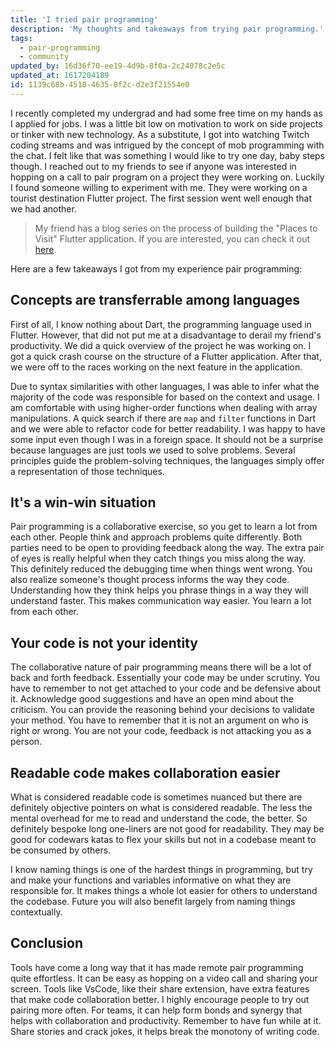 ```yaml
---
title: 'I tried pair programming'
description: 'My thoughts and takeaways from trying pair programming.'
tags:
  - pair-programming
  - community
updated_by: 16d36f70-ee19-4d9b-8f0a-2c24078c2e5c
updated_at: 1617204189
id: 1139c68b-4518-4635-8f2c-d2e3f21554e0
---
```

I recently completed my undergrad and had some free time on my hands as I applied for jobs. I was a little bit low on motivation to work on side projects or tinker with new technology. As a substitute, I got into watching Twitch coding streams and was intrigued by the concept of mob programming with the chat. I felt like that was something I would like to try one day, baby steps though. I reached out to my friends to see if anyone was interested in hopping on a call to pair program on a project they were working on. Luckily I found someone willing to experiment with me. They were working on a tourist destination Flutter project. The first session went well enough that we had another.

> My friend has a blog series on the process of building the "Places to Visit" Flutter application. If you are interested, you can check it out [here](https://cosmasnyairo.medium.com/making-a-places-to-visit-app-using-python-and-flutter-prerequisites-b1449c100ae8).

Here are a few takeaways I got from my experience pair programming:

## Concepts are transferrable among languages

First of all, I know nothing about Dart, the programming language used in Flutter. However, that did not put me at a disadvantage to derail my friend's productivity. We did a quick overview of the project he was working on. I got a quick crash course on the structure of a Flutter application. After that, we were off to the races working on the next feature in the application.

Due to syntax similarities with other languages, I was able to infer what the majority of the code was responsible for based on the context and usage. I am comfortable with using higher-order functions when dealing with array manipulations. A quick search if there are `map` and `filter` functions in Dart and we were able to refactor code for better readability. I was happy to have some input even though I was in a foreign space. It should not be a surprise because languages are just tools we used to solve problems. Several principles guide the problem-solving techniques, the languages simply offer a representation of those techniques.

## It's a win-win situation

Pair programming is a collaborative exercise, so you get to learn a lot from each other. People think and approach problems quite differently. Both parties need to be open to providing feedback along the way. The extra pair of eyes is really helpful when they catch things you miss along the way. This definitely reduced the debugging time when things went wrong. You also realize someone's thought process informs the way they code. Understanding how they think helps you phrase things in a way they will understand faster. This makes communication way easier. You learn a lot from each other.

## Your code is not your identity

The collaborative nature of pair programming means there will be a lot of back and forth feedback. Essentially your code may be under scrutiny. You have to remember to not get attached to your code and be defensive about it. Acknowledge good suggestions and have an open mind about the criticism. You can provide the reasoning behind your decisions to validate your method. You have to remember that it is not an argument on who is right or wrong. You are not your code, feedback is not attacking you as a person.

## Readable code makes collaboration easier

What is considered readable code is sometimes nuanced but there are definitely objective pointers on what is considered readable. The less the mental overhead for me to read and understand the code, the better. So definitely bespoke long one-liners are not good for readability. They may be good for codewars katas to flex your skills but not in a codebase meant to be consumed by others. 

I know naming things is one of the hardest things in programming, but try and make your functions and variables informative on what they are responsible for. It makes things a whole lot easier for others to understand the codebase. Future you will also benefit largely from naming things contextually.

## Conclusion

Tools have come a long way that it has made remote pair programming quite effortless. It can be easy as hopping on a video call and sharing your screen. Tools like VsCode, like their share extension, have extra features that make code collaboration better.  I highly encourage people to try out pairing more often. For teams, it can help form bonds and synergy that helps with collaboration and productivity. Remember to have fun while at it. Share stories and crack jokes, it helps break the monotony of writing code.